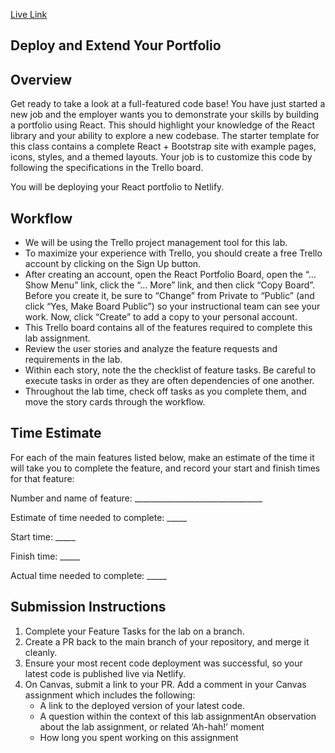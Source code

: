 [Live Link](https://cool-malasada-a2cbc3.netlify.app/)

## Deploy and Extend Your Portfolio

## Overview

Get ready to take a look at a full-featured code base! You have just started a new job and the employer wants you to demonstrate your skills by building a portfolio using React. This should highlight your knowledge of the React library and your ability to explore a new codebase. The starter template for this class contains a complete React + Bootstrap site with example pages, icons, styles, and a themed layouts. Your job is to customize this code by following the specifications in the Trello board.

You will be deploying your React portfolio to Netlify.

## Workflow

- We will be using the Trello project management tool for this lab.
- To maximize your experience with Trello, you should create a free Trello account by clicking on the Sign Up button.
- After creating an account, open the React Portfolio Board, open the “… Show Menu” link, click the “… More” link, and then click “Copy Board”. Before you create it, be sure to “Change” from Private to “Public” (and click “Yes, Make Board Public”) so your instructional team can see your work. Now, click “Create” to add a copy to your personal account.
- This Trello board contains all of the features required to complete this lab assignment.
- Review the user stories and analyze the feature requests and requirements in the lab.
- Within each story, note the the checklist of feature tasks. Be careful to execute tasks in order as they are often dependencies of one another.
- Throughout the lab time, check off tasks as you complete them, and move the story cards through the workflow.

## Time Estimate

For each of the main features listed below, make an estimate of the time it will take you to complete the feature, and record your start and finish times for that feature:

Number and name of feature: ________________________________

Estimate of time needed to complete: _____

Start time: _____

Finish time: _____

Actual time needed to complete: _____

## Submission Instructions

1. Complete your Feature Tasks for the lab on a branch.
2. Create a PR back to the main branch of your repository, and merge it cleanly.
3. Ensure your most recent code deployment was successful, so your latest code is published live via Netlify.
4. On Canvas, submit a link to your PR. Add a comment in your Canvas assignment which includes the following:
    - A link to the deployed version of your latest code.
    - A question within the context of this lab assignmentAn observation about the lab assignment, or related ‘Ah-hah!’ moment
    - How long you spent working on this assignment
